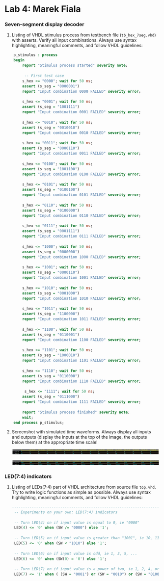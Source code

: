 # Lab 4: Marek Fiala

### Seven-segment display decoder

1. Listing of VHDL stimulus process from testbench file (`tb_hex_7seg.vhd`) with asserts. Verify all input combinations. Always use syntax highlighting, meaningful comments, and follow VHDL guidelines:

```vhdl
    p_stimulus : process
    begin
        report "Stimulus process started" severity note;

         -- First test case
        s_hex <= "0000"; wait for 50 ns;
        assert (s_seg = "0000001")
        report "Input combination 0000 FAILED" severity error;

        s_hex <= "0001"; wait for 50 ns;
        assert (s_seg = "1001111")
        report "Input combination 0001 FAILED" severity error;
        
        s_hex <= "0010"; wait for 50 ns;
        assert (s_seg = "0010010")
        report "Input combination 0010 FAILED" severity error;

        s_hex <= "0011"; wait for 50 ns;
        assert (s_seg = "0000110")
        report "Input combination 0011 FAILED" severity error;

        s_hex <= "0100"; wait for 50 ns;
        assert (s_seg = "1001100")
        report "Input combination 0100 FAILED" severity error;
        
        s_hex <= "0101"; wait for 50 ns;
        assert (s_seg = "0100100")
        report "Input combination 0101 FAILED" severity error;       
        
        s_hex <= "0110"; wait for 50 ns;
        assert (s_seg = "0100000")
        report "Input combination 0110 FAILED" severity error;
        
        s_hex <= "0111"; wait for 50 ns;
        assert (s_seg = "0001111")
        report "Input combination 0111 FAILED" severity error; 
        
        s_hex <= "1000"; wait for 50 ns;
        assert (s_seg = "0000000")
        report "Input combination 1000 FAILED" severity error;      
  
        s_hex <= "1001"; wait for 50 ns;
        assert (s_seg = "0000110")
        report "Input combination 1001 FAILED" severity error; 
        
        s_hex <= "1010"; wait for 50 ns;
        assert (s_seg = "0001000")
        report "Input combination 1010 FAILED" severity error;       
        
        s_hex <= "1011"; wait for 50 ns;
        assert (s_seg = "1100000")
        report "Input combination 1011 FAILED" severity error;
      
        s_hex <= "1100"; wait for 50 ns;
        assert (s_seg = "0110001")
        report "Input combination 1100 FAILED" severity error;    
      
        s_hex <= "1101"; wait for 50 ns;
        assert (s_seg = "1000010")
        report "Input combination 1101 FAILED" severity error;    
      
        s_hex <= "1110"; wait for 50 ns;
        assert (s_seg = "0110000")
        report "Input combination 1110 FAILED" severity error;   
   
         s_hex <= "1111"; wait for 50 ns;
        assert (s_seg = "0111000")
        report "Input combination 1111 FAILED" severity error;  
            
        report "Stimulus process finished" severity note;
        wait;
    end process p_stimulus;
```

2. Screenshot with simulated time waveforms. Always display all inputs and outputs (display the inputs at the top of the image, the outputs below them) at the appropriate time scale!

   ![your figure](images/waveform.png)
   
   ![your figure](images/waveform2.png)

### LED(7:4) indicators

1. Listing of LEDs(7:4) part of VHDL architecture from source file `top.vhd`. Try to write logic functions as simple as possible. Always use syntax highlighting, meaningful comments, and follow VHDL guidelines:

   ```vhdl
   --------------------------------------------------------------------
    -- Experiments on your own: LED(7:4) indicators

    -- Turn LED(4) on if input value is equal to 0, ie "0000"
    LED(4) <= '0' when (SW /= "0000") else '1'; 

    -- Turn LED(5) on if input value is greater than "1001", ie 10, 11, 12, ...
    LED(5) <= '0' when (SW < "1010") else '1';

    -- Turn LED(6) on if input value is odd, ie 1, 3, 5, ...
    LED(6) <= '0' when (SW(0) = '0') else '1';

    -- Turn LED(7) on if input value is a power of two, ie 1, 2, 4, or 8
    LED(7) <= '1' when ( (SW = "0001") or (SW = "0010") or (SW = "0100") or (SW = "1000")) else '0';
   ```
